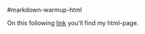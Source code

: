 #markdown-warmup-html

On this following [link](https://ancattie.github.io/markdown-warmup-html/) you'll find my html-page.
